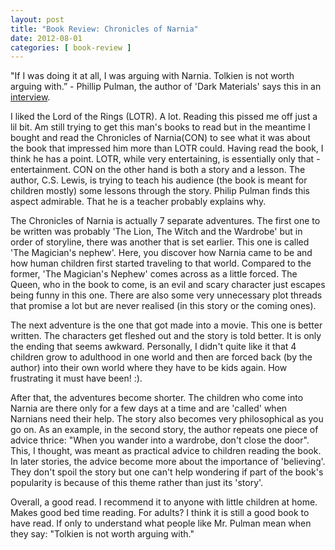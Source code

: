 ```yaml
---
layout: post
title: "Book Review: Chronicles of Narnia"
date: 2012-08-01
categories: [ book-review ]
---
```


"If I was doing it at all, I was arguing with Narnia. Tolkien is not worth arguing with.” - Phillip Pulman, the author of 'Dark Materials' says this in an [interview](http://www.moreintelligentlife.com/node/697). 

I liked the Lord of the Rings (LOTR). A lot. Reading this pissed me off just a lil bit. Am still trying to get this man's books to read but in the meantime I bought and read the Chronicles of Narnia(CON) to see what it was about the book that impressed him more than LOTR could. Having read the book, I think he has a point. LOTR, while very entertaining, is essentially only that - entertainment. CON on the other hand is both a story and a lesson. The author, C.S. Lewis, is trying to teach his audience (the book is meant for children mostly) some lessons through the story. Philip Pulman finds this aspect admirable. That he is a teacher probably explains why.

The Chronicles of Narnia is actually 7 separate adventures. The first one to be written was probably 'The Lion, The Witch and the Wardrobe' but in order of storyline, there was another that is set earlier. This one is called 'The Magician's nephew'. Here, you discover how Narnia came to be and how human children first started traveling to that world. Compared to the former, 'The Magician's Nephew' comes across as a little forced. The Queen, who in the book to come, is an evil and scary character just escapes being funny in this one. There are also some very unnecessary plot threads that promise a lot but are never realised (in this story or the coming ones).

The next adventure is the one that got made into a movie. This one is better written. The characters get fleshed out and the story is told better. It is only the ending that seems awkward. Personally, I didn't quite like it that 4 children grow to adulthood in one world and then are forced back (by the author) into their own world where they have to be kids again. How frustrating it must have been! :).

After that, the adventures become shorter. The children who come into Narnia are there only for a few days at a time and are 'called' when Narnians need their help. The story also becomes very philosophical as you go on. As an example, in the second story, the author repeats one piece of advice thrice: "When you wander into a wardrobe, don't close the door". This, I thought, was meant as practical advice to children reading the book. In later stories, the advice become more about the importance of 'believing'. They don't spoil the story but one can't help wondering if part of the book's popularity is because of this theme rather than just its 'story'. 

Overall, a good read. I recommend it to anyone with little children at home. Makes good bed time reading. For adults? I think it is still a good book to have read. If only to understand what people like Mr. Pulman mean when they say: "Tolkien is not worth arguing with."
